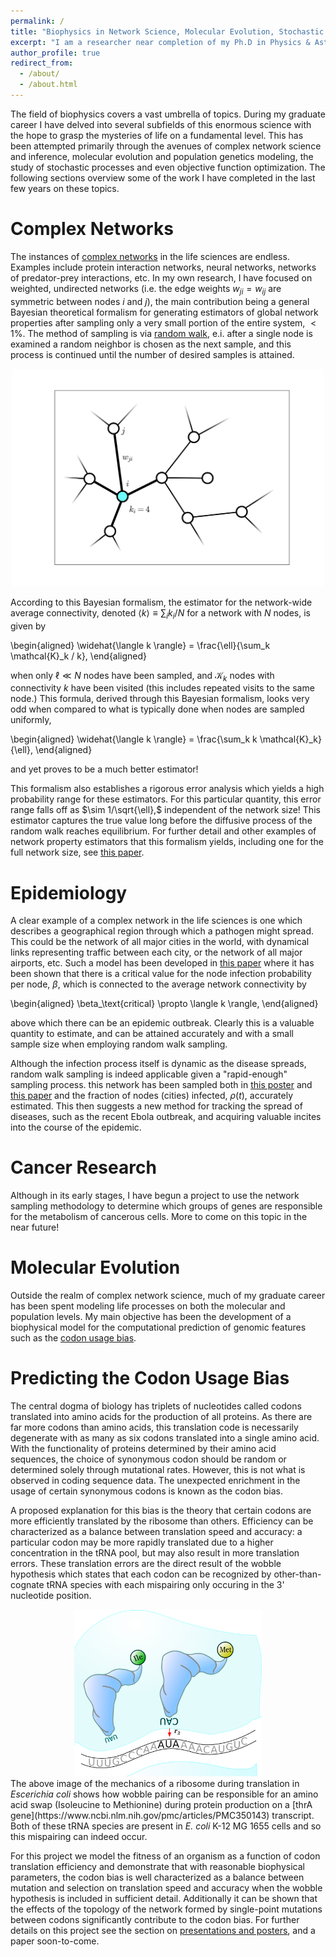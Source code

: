 ```yaml
---
permalink: /
title: "Biophysics in Network Science, Molecular Evolution, Stochastic Processes, and Optimization"
excerpt: "I am a researcher near completion of my Ph.D in Physics & Astronomy studying various topics in the field of biological physics."
author_profile: true
redirect_from: 
  - /about/
  - /about.html
---
```

The field of biophysics covers a vast umbrella of topics. During my graduate career I have delved into several subfields of this enormous science with the hope to grasp the mysteries of life on a fundamental level. This has been attempted primarily through the avenues of complex network science and inference, molecular evolution and population genetics modeling, the study of stochastic processes and even objective function optimization. The following sections overview some of the work I have completed in the last few years on these topics.

Complex Networks
====

The instances of [complex networks](https://en.wikipedia.org/wiki/Complex_network) in the life sciences are endless. Examples include protein interaction networks, neural networks, networks of predator-prey interactions, etc. In my own research, I have focused on weighted, undirected networks (i.e. the edge weights $w_{ji} = w_{ij}$ are symmetric between nodes $i$ and $j$), the main contribution being a general Bayesian theoretical formalism for generating estimators of global network properties after sampling only a very small portion of the entire system, $<1\%$. The method of sampling is via [random walk](https://en.wikipedia.org/wiki/Random_walk), e.i. after a single node is examined a random neighbor is chosen as the next sample, and this process is continued until the number of desired samples is attained.  

<div style="text-align:center"><img src ="/images/infin_network.png" width='500'/></div>

According to this Bayesian formalism, the estimator for the network-wide average connectivity, denoted $\langle k \rangle\equiv \sum_i k_i / N$ for a network with $N$ nodes, is given by

\begin{aligned}
\widehat{\langle k \rangle} = \frac{\ell}{\sum_k \mathcal{K}_k / k},
\end{aligned}

when only $\ell\ll N$ nodes have been sampled, and $\mathcal{K}_k$ nodes with connectivity $k$ have been visited (this includes repeated visits to the same node.) This formula, derived through this Bayesian formalism, looks very odd when compared to what is typically done when nodes are sampled uniformly,

\begin{aligned}
\widehat{\langle k \rangle} = \frac{\sum_k k \mathcal{K}_k}{\ell},
\end{aligned}

and yet proves to be a much better estimator!  

This formalism also establishes a rigorous error analysis which yields a high probability range for these estimators. For this particular quantity, this error range falls off as $\sim 1/\sqrt{\ell},$ independent of the network size! This estimator captures the true value long before the diffusive process of the random walk reaches equilibrium. For further detail and other examples of network property estimators that this formalism yields, including one for the full network size, see [this paper](https://willowbk.github.io/publication/RapidBayesianInference).

Epidemiology
====
A clear example of a complex network in the life sciences is one which describes a geographical region through which a pathogen might spread. This could be the network of all major cities in the world, with dynamical links representing traffic between each city, or the network of all major airports, etc. Such a model has been developed in [this paper](http://www.pnas.org/content/106/40/16897.short) where it has been shown that there is a critical value for the node infection probability per node, $\beta$, which is connected to the average network connectivity by

\begin{aligned}
\beta_\text{critical} \propto \langle k \rangle,
\end{aligned}

above which there can be an epidemic outbreak. Clearly this is a valuable quantity to estimate, and can be attained accurately and with a small sample size when employing random walk sampling.  

Although the infection process itself is dynamic as the disease spreads, random walk sampling is indeed applicable given a "rapid-enough" sampling process. this network has been sampled both in [this poster](https://willowbk.github.io/talks/NetworkInferencePoster) and [this paper](https://willowbk.github.io/publication/RapidBayesianInference) and the fraction of nodes (cities) infected, $\rho(t)$, accurately estimated. This then suggests a new method for tracking the spread of diseases, such as the recent Ebola outbreak, and acquiring valuable incites into the course of the epidemic.

Cancer Research
====
Although in its early stages, I have begun a project to use the network sampling methodology to determine which groups of genes are responsible for the metabolism of cancerous cells. More to come on this topic in the near future!

Molecular Evolution 
====
Outside the realm of complex network science, much of my graduate career has been spent modeling life processes on both the molecular and population levels. My main objective has been the development of a biophysical model for the computational prediction of genomic features such as the [codon usage bias](https://en.wikipedia.org/wiki/Codon_usage_bias).

Predicting the Codon Usage Bias
====
The central dogma of biology has triplets of nucleotides called codons translated into amino acids for the production of all proteins. As there are far more codons than amino acids, this translation code is necessarily degenerate with as many as six codons translated into a single amino acid. With the functionality of proteins determined by their amino acid sequences, the choice of synonymous codon should be random or determined solely through mutational rates. However, this is not what is observed in coding sequence data. The unexpected enrichment in the usage of certain synonymous codons is known as the codon bias.

A proposed explanation for this bias is the theory that certain codons are more efficiently translated by the ribosome than others. Efficiency can be characterized as a balance between translation speed and accuracy: a particular codon may be more rapidly translated due to a higher concentration in the tRNA pool, but may also result in more translation errors. These translation errors are the direct result of the wobble hypothesis which states that each codon can be recognized by other-than-cognate tRNA species with each mispairing only occuring in the 3' nucleotide position. 

<div style="text-align:center"><img src ="/images/wobble.png" width='300'/></div>
The above image of the mechanics of a ribosome during translation in <i>Escerichia coli</i> shows how wobble pairing can be responsible for an amino acid swap (Isoleucine to Methionine) during protein production on a [thrA gene](https://www.ncbi.nlm.nih.gov/pmc/articles/PMC350143) transcript. Both of these tRNA species are present in <i>E. coli</i> K-12 MG 1655 cells and so this mispairing can indeed occur. 

For this project we model the fitness of an organism as a function of codon translation efficiency and demonstrate that with reasonable biophysical parameters, the codon bias is well characterized as a balance between mutation and selection on translation speed and accuracy when the wobble hypothesis is included in sufficient detail. Additionally it can be shown that the effects of the topology of the network formed by single-point mutations between codons significantly contribute to the codon bias. For further details on this project see the section on [presentations and posters](https://willowbk.github.io/talks), and a paper soon-to-come.

<!---
A data-driven personal website
======
just be sure to save the markdown files! Finally, you can also write scripts that process the structured data on the site, such as [this one](https://github.com/academicpages/academicpages.github.io/blob/master/talkmap.ipynb) that analyzes metadata in pages about talks to display [a map of every location you've given a talk](https://academicpages.github.io/talkmap.html).

Getting started
======
1. Set site-wide configuration and create content & metadata (see below -- also see [this set of diffs](http://archive.is/3TPas) showing what files were changed to set up [an example site](https://getorg-testacct.github.io) for a user with the username "getorg-testacct")
1. Upload any files (like PDFs, .zip files, etc.) to the files/ directory. They will appear at https://[your GitHub username].github.io/files/example.pdf.  
1. Check status by going to the repository settings, in the "GitHub pages" section

Site-wide configuration
------
The main configuration file for the site is in the base directory in [_config.yml](https://github.com/academicpages/academicpages.github.io/blob/master/_config.yml), which defines the content in the sidebars and other site-wide features. You will need to replace the default variables with ones about yourself and your site's github repository. The configuration file for the top menu is in [_data/navigation.yml](https://github.com/academicpages/academicpages.github.io/blob/master/_data/navigation.yml). For example, if you don't have a portfolio or blog posts, you can remove those items from that navigation.yml file to remove them from the header. 

Create content & metadata
------
For site content, there is one markdown file for each type of content, which are stored in directories like _publications, _talks, _posts, _teaching, or _pages. For example, each talk is a markdown file in the [_talks directory](https://github.com/academicpages/academicpages.github.io/tree/master/_talks). At the top of each markdown file is structured data in YAML about the talk, which the theme will parse to do lots of cool stuff. The same structured data about a talk is used to generate the list of talks on the [Talks page](https://academicpages.github.io/talks), each [individual page](https://academicpages.github.io/talks/2012-03-01-talk-1) for specific talks, the talks section for the [CV page](https://academicpages.github.io/cv), and the [map of places you've given a talk](https://academicpages.github.io/talkmap.html) (if you run this [python file](https://github.com/academicpages/academicpages.github.io/blob/master/talkmap.py) or [Jupyter notebook](https://github.com/academicpages/academicpages.github.io/blob/master/talkmap.ipynb), which creates the HTML for the map based on the contents of the _talks directory).

**Markdown generator**

I have also created [a set of Jupyter notebooks](https://github.com/academicpages/academicpages.github.io/tree/master/markdown_generator
) that converts a CSV containing structured data about talks or presentations into individual markdown files that will be properly formatted for the academicpages template. The sample CSVs in that directory are the ones I used to create my own personal website at stuartgeiger.com. My usual workflow is that I keep a spreadsheet of my publications and talks, then run the code in these notebooks to generate the markdown files, then commit and push them to the GitHub repository.

How to edit your site's GitHub repository
------
Many people use a git client to create files on their local computer and then push them to GitHub's servers. If you are not familiar with git, you can directly edit these configuration and markdown files directly in the github.com interface. Navigate to a file (like [this one](https://github.com/academicpages/academicpages.github.io/blob/master/_talks/2012-03-01-talk-1.md) and click the pencil icon in the top right of the content preview (to the right of the "Raw | Blame | History" buttons). You can delete a file by clicking the trashcan icon to the right of the pencil icon. You can also create new files or upload files by navigating to a directory and clicking the "Create new file" or "Upload files" buttons. 

Example: editing a markdown file for a talk
![Editing a markdown file for a talk](/images/editing-talk.png)

For more info
------
More info about configuring academicpages can be found in [the guide](https://academicpages.github.io/markdown/). The [guides for the Minimal Mistakes theme](https://mmistakes.github.io/minimal-mistakes/docs/configuration/) (which this theme was forked from) might also be helpful.
--->
